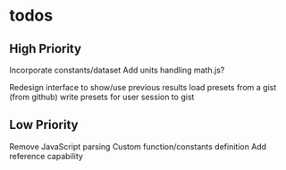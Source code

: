 todos
=====

## High Priority
Incorporate constants/dataset
Add units handling
	math.js?	

Redesign interface to show/use previous results
load presets from a gist (from github)
write presets for user session to gist

## Low Priority
Remove JavaScript parsing
Custom function/constants definition
Add reference capability

